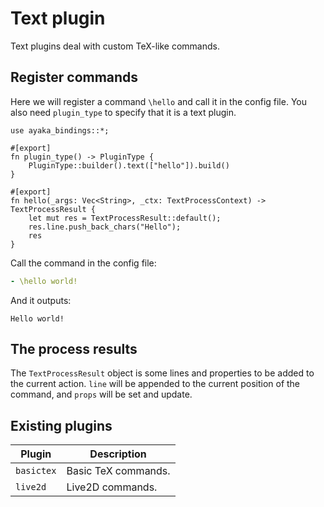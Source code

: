 # Text plugin
Text plugins deal with custom TeX-like commands.

## Register commands
Here we will register a command `\hello` and call it in the config file.
You also need `plugin_type` to specify that it is a text plugin.
``` rust,ignore
use ayaka_bindings::*;

#[export]
fn plugin_type() -> PluginType {
    PluginType::builder().text(["hello"]).build()
}

#[export]
fn hello(_args: Vec<String>, _ctx: TextProcessContext) -> TextProcessResult {
    let mut res = TextProcessResult::default();
    res.line.push_back_chars("Hello");
    res
}
```

Call the command in the config file:
``` yaml
- \hello world!
```
And it outputs:
``` ignore
Hello world!
```

## The process results
The `TextProcessResult` object is some lines and properties to be added to the current action. `line` will be appended to the current position of the command, and `props` will be set and update.

## Existing plugins
| Plugin     | Description         |
| ---------- | ------------------- |
| `basictex` | Basic TeX commands. |
| `live2d`   | Live2D commands.    |
